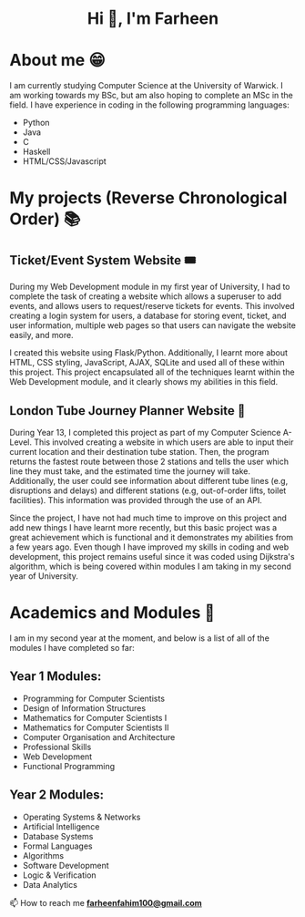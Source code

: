 <h1 align="center">Hi 👋, I'm Farheen</h1>

<!--
**farheenfahim100/farheenfahim100** is a ✨ _special_ ✨ repository because its `README.md` (this file) appears on your GitHub profile.

Here are some ideas to get you started:

- 🔭 I’m currently working on ...
- 🌱 I’m currently learning ...
- 👯 I’m looking to collaborate on ...
- 🤔 I’m looking for help with ...
- 💬 Ask me about ...
- 📫 How to reach me: ...
- 😄 Pronouns: ...
- ⚡ Fun fact: ...
-->

# About me 😁

I am currently studying Computer Science at the University of Warwick. I am working towards my BSc, but am also hoping to complete an MSc in the field. I have experience in coding in the following programming languages:

- Python
- Java
- C
- Haskell
- HTML/CSS/Javascript


# My projects (Reverse Chronological Order) 📚

## Ticket/Event System Website 🎟️

During my Web Development module in my first year of University, I had to complete the task of creating a website which allows a superuser to add events, and allows users to request/reserve tickets for events. This involved creating a login system for users, a database for storing event, ticket, and user information, multiple web pages so that users can navigate the website easily, and more. 

I created this website using Flask/Python. Additionally, I learnt more about HTML, CSS styling, JavaScript, AJAX, SQLite and used all of these within this project. This project encapsulated all of the techniques learnt within the Web Development module, and it clearly shows my abilities in this field.

## London Tube Journey Planner Website 🚊

During Year 13, I completed this project as part of my Computer Science A-Level. This involved creating a website in which users are able to input their current location and their destination tube station. Then, the program returns the fastest route between those 2 stations and tells the user which line they must take, and the estimated time the journey will take. Additionally, the user could see information about different tube lines (e.g, disruptions and delays) and different stations (e.g, out-of-order lifts, toilet facilities). This information was provided through the use of an API. 

Since the project, I have not had much time to improve on this project and add new things I have learnt more recently, but this basic project was a great achievement which is functional and it demonstrates my abilities from a few years ago. Even though I have improved my skills in coding and web development, this project remains useful since it was coded using Dijkstra's algorithm, which is being covered within modules I am taking in my second year of University.

# Academics and Modules 📓

I am in my second year at the moment, and below is a list of all of the modules I have completed so far:

## Year 1 Modules:

- Programming for Computer Scientists
- Design of Information Structures
- Mathematics for Computer Scientists I
- Mathematics for Computer Scientists II
- Computer Organisation and Architecture
- Professional Skills
- Web Development
- Functional Programming

## Year 2 Modules:

- Operating Systems & Networks
- Artificial Intelligence
- Database Systems
- Formal Languages
- Algorithms
- Software Development
- Logic & Verification
- Data Analytics




📫 How to reach me **farheenfahim100@gmail.com**


